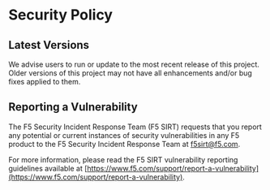 # Security Policy

## Latest Versions

We advise users to run or update to the most recent release of this project. Older versions of this project may not have all enhancements and/or bug fixes applied to them.

## Reporting a Vulnerability

The F5 Security Incident Response Team (F5 SIRT) requests that you report any potential or current instances of security vulnerabilities in any F5 product to the F5 Security Incident Response Team at <f5sirt@f5.com>.

For more information, please read the F5 SIRT vulnerability reporting guidelines available at [https://www.f5.com/support/report-a-vulnerability](https://www.f5.com/support/report-a-vulnerability).
